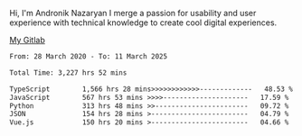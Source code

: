 Hi, I'm Andronik Nazaryan
I merge a passion for usability and user experience with technical knowledge to create cool digital experiences.

[My Gitlab](https://gitlab.com/anridev24)

<!--START_SECTION:waka-->

```txt
From: 28 March 2020 - To: 11 March 2025

Total Time: 3,227 hrs 52 mins

TypeScript        1,566 hrs 28 mins>>>>>>>>>>>>-------------   48.53 %
JavaScript        567 hrs 53 mins >>>>---------------------   17.59 %
Python            313 hrs 48 mins >>-----------------------   09.72 %
JSON              154 hrs 28 mins >------------------------   04.79 %
Vue.js            150 hrs 20 mins >------------------------   04.66 %
```

<!--END_SECTION:waka-->
